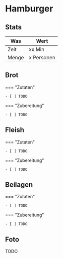# Hamburger

## Stats

| Was   | Wert        |
|-------|-------------|
| Zeit  | xx Min      |
| Menge | x Personen |

## Brot

=== "Zutaten"

    - [ ] TODO

=== "Zubereitung"

    - [ ] TODO

## Fleish

=== "Zutaten"

    - [ ] TODO

=== "Zubereitung"

    - [ ] TODO

## Beilagen

=== "Zutaten"

    - [ ] TODO

=== "Zubereitung"

    - [ ] TODO

## Foto

TODO
